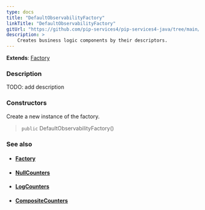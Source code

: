 ```yaml
---
type: docs
title: "DefaultObservabilityFactory"
linkTitle: "DefaultObservabilityFactory"
gitUrl: "https://github.com/pip-services4/pip-services4-java/tree/main/pip-services4-observability-java"
description: >
    Creates business logic components by their descriptors.
---
```


**Extends**: [Factory](../../../components/build/factory)

### Description

TODO: add description

### Constructors
Create a new instance of the factory.

> `public` DefaultObservabilityFactory()


### See also
- #### [Factory](../../../components/build/factory)
- #### [NullCounters](../../count/null_counters)
- #### [LogCounters](../../count/log_counters)
- #### [CompositeCounters](../../count/composite_counters)
